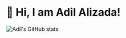# :wave: Hi, I am Adil Alizada!
![Adil's GitHub stats](https://github-readme-stats.vercel.app/api?username=AdiKsOnDev&theme=radical&show_icons=true)
